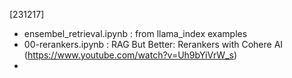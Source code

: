 [231217]
- ensembel_retrieval.ipynb  : from llama_index examples  
- 00-rerankers.ipynb     : RAG But Better: Rerankers with Cohere AI (https://www.youtube.com/watch?v=Uh9bYiVrW_s)
- 
